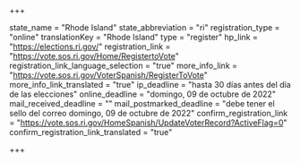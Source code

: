 +++

state_name = "Rhode Island"
state_abbreviation = "ri"
registration_type = "online"
translationKey = "Rhode Island"
type = "register"
hp_link = "https://elections.ri.gov/"
registration_link = "https://vote.sos.ri.gov/Home/RegistertoVote"
registration_link_language_selection = "true"
more_info_link = "https://vote.sos.ri.gov/VoterSpanish/RegisterToVote"
more_info_link_translated = "true"
ip_deadline = "hasta 30 días antes del día de las elecciones"
online_deadline = "domingo, 09 de octubre de 2022"
mail_received_deadline = ""
mail_postmarked_deadline = "debe tener el sello del correo domingo, 09 de octubre de 2022"
confirm_registration_link = "https://vote.sos.ri.gov/HomeSpanish/UpdateVoterRecord?ActiveFlag=0"
confirm_registration_link_translated = "true"

+++